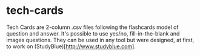 # tech-cards

Tech Cards are 2-column .csv files following the flashcards model of question and answer. It's possible to use yes/no, fill-in-the-blank and images questions. They can be used in any tool but were designed, at first, to work on (StudyBlue)[http://www.studyblue.com].

